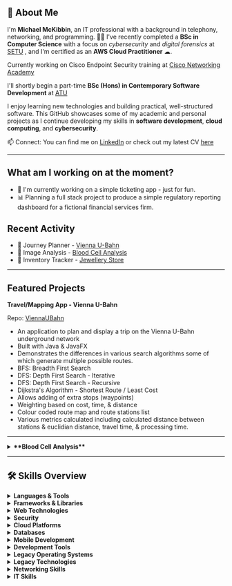 ## 👋 About Me

I'm **Michael McKibbin**, an IT professional with a background in telephony, networking, and programming. 
👨‍🎓 I've recently completed a **BSc in Computer Science** with a focus on *cybersecurity* and *digital forensics* at [SETU](https://www.setu.ie/) , and I'm certified as an **AWS Cloud Practitioner** ☁.

Currently working on Cisco Endpoint Security training at [Cisco Networking Academy](https://www.netacad.com/courses/endpoint-security?courseLang=en-US)

I'll shortly begin a part-time **BSc (Hons) in Contemporary Software Development** at [ATU](https://www.atu.ie/)

I enjoy learning new technologies and building practical, well-structured software. This GitHub showcases some of my academic and personal projects as I continue developing my skills in **software development**, **cloud computing**, and **cybersecurity**.

📫 Connect: 
You can find me on [LinkedIn](https://linkedin.com/in/michaelkevinmckibbin) or check out my latest CV [here](https://1drv.ms/w/s!AgGz9QoISlzzgdLwZaLU-4ENQW5Iuqk)

---
## What am I working on at the moment?
- 🔭 I'm currently working on a simple ticketing app - just for fun.
- 📊 Planning a full stack project to produce a simple regulatory reporting dashboard for a fictional financial services firm.

  
## Recent Activity
- 🚋 Journey Planner - [Vienna U-Bahn](https://github.com/MichaelMcKibbin/ViennaUBahn)
- 🔬 Image Analysis - [Blood Cell Analysis](https://github.com/MichaelMcKibbin/ImageAnalysis)
- 💍 Inventory Tracker - [Jewellery Store](https://github.com/MichaelMcKibbin/JS1)

---
## Featured Projects
**Travel/Mapping App - Vienna U-Bahn**

Repo: [ViennaUBahn](https://github.com/MichaelMcKibbin/ViennaUBahn)
  - An application to plan and display a trip on the Vienna U-Bahn underground network
  - Built with Java & JavaFX
  - Demonstrates the differences in various search algorithms some of which generate multiple possible routes.
  - BFS: Breadth First Search
  - DFS: Depth First Search - Iterative
  - DFS: Depth First Search - Recursive
  - Dijkstra's Algorithm - Shortest Route / Least Cost
  - Allows adding of extra stops (waypoints) 
  - Weighting based on cost, time, & distance
  - Colour coded route map and route stations list
  - Various metrics calculated including calculated distance between stations & euclidian distance, travel time, & processing time.
    
---
<details>
<summary><strong>**Blood Cell Analysis**</strong></summary>

Repo: [ImageAnalysis](https://github.com/MichaelMcKibbin/ImageAnalysis)
- An application for analyzing microscope images to detect and count blood cells using computer vision techniques.
- Built with Java & JavaFX
- Uses Union-Find algorithm
- Identifies cells by colour, shape, & size
- Implements custom image processing filters
</details>

---
## 🛠 Skills Overview

<details>
<summary><strong>Languages & Tools</strong></summary>

Java, Python, JavaScript, HTML/CSS, SQL

</details>

<details>
<summary><strong>Frameworks & Libraries</strong></summary>

JavaFX, OpenCV, React, Node.js

</details>

<details>
<summary><strong>Web Technologies</strong></summary>

REST APIs, Bootstrap, Responsive Design, HTTP/HTTPS, JSON/XML

</details>

<details>
<summary><strong>Security</strong></summary>

Kali Linux, Penetration Testing, Wireshark, Cryptography, Nmap, Metasploit, Burp Suite

</details>

<details>
<summary><strong>Cloud Platforms</strong></summary>

AWS (EC2, S3, RDS, Route 53, IAM, Lambda, CloudWatch, etc.)

</details>

<details>
<summary><strong>Databases</strong></summary>

MongoDB, MySQL

</details>

<details>
<summary><strong>Mobile Development</strong></summary>

Android Studio, Android SDK, Gradle, Mobile UI/UX

</details>

<details>
<summary><strong>Development Tools</strong></summary>

Git, GitHub, IntelliJ IDEA, VS Code, Maven

</details>

<details>
<summary><strong>Legacy Operating Systems</strong></summary>

MS-DOS / PC-DOS, Windows 3.x / 9x / ME / NT / 2000 / XP / 7 / 8, Mandrake Linux, Classic Mac OS, OS/2, Novell NetWare

</details>

<details>
<summary><strong>Legacy Technologies</strong></summary>

Batch Scripting, Visual Basic, BASIC/QBasic, VBA

</details>

<details>
<summary><strong>Networking Skills</strong></summary>

**Protocols:** TCP/IP, OSPF, BGP, EIGRP, IPv4/IPv6, VLANs, STP, DHCP, DNS  
**Security:** ACLs, Firewalls, VPNs (IPSec/SSL), IPS/IDS, Port Security, AAA, NAT/PAT  
**Cisco Hardware:** Routers, Switches, Wireless Controllers, Security Appliances  
**Services:** QoS, VoIP, WAN, SDN, Cloud Networking, Security Operations  
**Management:** SNMP, Console Access  
**Troubleshooting Tools:** Ping, Traceroute, Wireshark, Network Analyzers, Cisco Show/Debug Commands

</details>

<details>
<summary><strong>IT Skills</strong></summary>

Hardware Troubleshooting, Operating Systems, PC Components, Mobile Devices, Networking, System Configuration, User Support, Preventive Maintenance

</details>




<!--
**MichaelMcKibbin/MichaelMcKibbin** is a ✨ _special_ ✨ repository because its `README.md` (this file) appears on your GitHub profile.
-->
